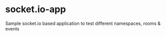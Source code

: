 # socket.io-app
Sample socket.io based application to test different namespaces, rooms &amp; events
